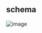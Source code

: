   ## schema

![image](https://github.com/piviich/db_practice/assets/144881369/38800de6-0802-4bac-abc2-fe76af988bab)




